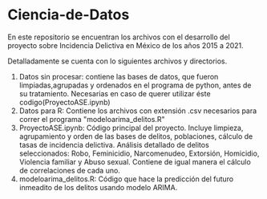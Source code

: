 # Ciencia-de-Datos
En este repositorio se encuentran los archivos con el desarrollo del proyecto sobre Incidencia Delictiva en México de los años 2015 a 2021.

Detalladamente se cuenta con lo siguientes archivos y directorios.
1. Datos sin procesar: contiene las bases de datos, que fueron limpiadas,agrupadas y ordenados en el programa de python, antes de su tratamiento. Necesarias en caso de querer utilizar éste codigo(ProyectoASE.ipynb)
2. Datos para R: Contiene los archivos con extensión .csv necesarios para correr el programa "modeloarima_delitos.R"
3. ProyectoASE.ipynb: Código principal del proyecto. Incluye limpieza, agrupamiento y orden de las bases de delitos, poblaciones, cálculo de tasas de incidencia delictiva. Análisis detallado de delitos seleccionados: Robo, Feminicidio, Narcomenudeo, Extorsión, Homicidio, Violencia familiar y Abuso sexual.
Contiene de igual manera el cálculo de correlaciones de cada uno.
4. modeloarima_delitos.R: Código que hace la predicción del futuro inmeadito de los delitos usando modelo ARIMA.
